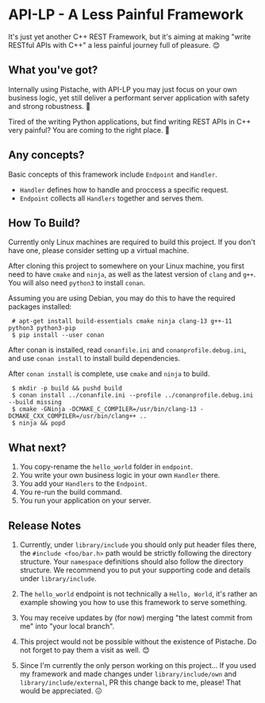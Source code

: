 # API-LP - A Less Painful Framework

It's just yet another C++ REST Framework, but it's aiming at making "write RESTful APIs with C++" a less painful journey full of pleasure. 😊

## What you've got?

Internally using Pistache, with API-LP you may just focus on your own business logic, yet still deliver a performant server application with safety and strong robustness. 🍻

Tired of the writing Python applications, but find writing REST APIs in C++ very painful? You are coming to the right place. 🤫

## Any concepts?

Basic concepts of this framework include `Endpoint` and `Handler`.

 * `Handler` defines how to handle and proccess a specific request.
 * `Endpoint` collects all `Handlers` together and serves them.

## How To Build?

Currently only Linux machines are required to build this project. If you don't have one, please consider setting up a virtual machine.

After cloning this project to somewhere on your Linux machine, you first need to have `cmake` and `ninja`, as well as the latest version of `clang` and `g++`. You will also need `python3` to install `conan`.

Assuming you are using Debian, you may do this to have the required packages installed:

```
 # apt-get install build-essentials cmake ninja clang-13 g++-11 python3 python3-pip
 $ pip install --user conan
```

After conan is installed, read `conanfile.ini` and `conanprofile.debug.ini`, and use `conan install` to install build dependencies.

After `conan install` is complete, use `cmake` and `ninja` to build.

```
 $ mkdir -p build && pushd build
 $ conan install ../conanfile.ini --profile ../conanprofile.debug.ini --build missing
 $ cmake -GNinja -DCMAKE_C_COMPILER=/usr/bin/clang-13 -DCMAKE_CXX_COMPILER=/usr/bin/clang++ ..
 $ ninja && popd
```

## What next?

 1. You copy-rename the `hello_world` folder in `endpoint`.
 2. You write your own business logic in your own `Handler` there.
 3. You add your `Handlers` to the `Endpoint`.
 5. You re-run the build command.
 6. You run your application on your server.

## Release Notes

 1. Currently, under `library/include` you should only put header files there, the `#include <foo/bar.h>` path would be strictly following the directory structure. Your `namespace` definitions should also follow the directory structure. We recommend you to put your supporting code and details under `library/include`.

 2. The `hello_world` endpoint is not technically a `Hello, World`, it's rather an example showing you how to use this framework to serve something.

 3. You may receive updates by (for now) merging "the latest commit from me" into "your local branch".

 4. This project would not be possible without the existence of Pistache. Do not forget to pay them a visit as well. 😊

 5. Since I'm currently the only person working on this project... If you used my framework and made changes under `library/include/own` and `library/include/external`, PR this change back to me, please! That would be appreciated. 😖
